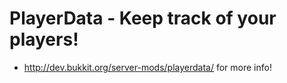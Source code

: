 PlayerData - Keep track of your players!
==
* http://dev.bukkit.org/server-mods/playerdata/ for more info!